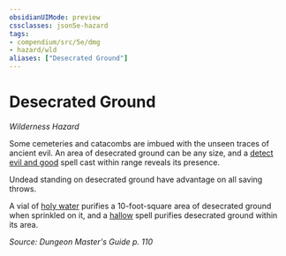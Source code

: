 ```yaml
---
obsidianUIMode: preview
cssclasses: json5e-hazard
tags:
- compendium/src/5e/dmg
- hazard/wld
aliases: ["Desecrated Ground"]
---
```

# Desecrated Ground
*Wilderness Hazard*  

Some cemeteries and catacombs are imbued with the unseen traces of ancient evil. An area of desecrated ground can be any size, and a [detect evil and good](5E2014官方资源/spells/detect-evil-and-good.md) spell cast within range reveals its presence.

Undead standing on desecrated ground have advantage on all saving throws.

A vial of [holy water](5E2014官方资源/items/holy-water-flask.md) purifies a 10-foot-square area of desecrated ground when sprinkled on it, and a [hallow](5E2014官方资源/spells/hallow.md) spell purifies desecrated ground within its area.

*Source: Dungeon Master's Guide p. 110*